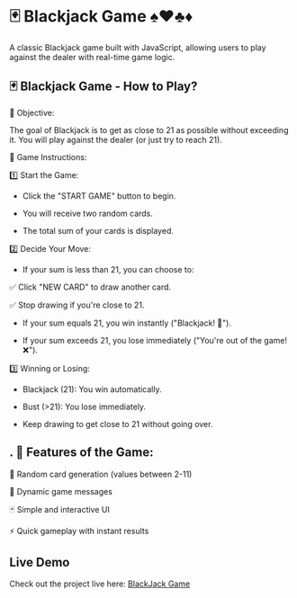 
# 🃏 Blackjack Game ♠️♥️♣️♦️

A classic Blackjack game built with JavaScript, allowing users to play against the dealer with real-time game logic.


## 🃏 Blackjack Game - How to Play?

🎯 Objective:

The goal of Blackjack is to get as close to 21 as possible without exceeding it. You will play against the dealer (or just try to reach 21).

🔹 Game Instructions:

1️⃣ Start the Game:

* Click the "START GAME" button to begin.

* You will receive two random cards.

* The total sum of your cards is displayed.

2️⃣ Decide Your Move:

* If your sum is less than 21, you can choose to:

✅ Click "NEW CARD" to draw another card.

✅ Stop drawing if you're close to 21.

* If your sum equals 21, you win instantly ("Blackjack! 🎉").

* If your sum exceeds 21, you lose immediately ("You're out of the game! ❌").

3️⃣ Winning or Losing:

* Blackjack (21): You win automatically.

* Bust (>21): You lose immediately.

* Keep drawing to get close to 21 without going over.
## .  🔧 Features of the Game:

🎴 Random card generation (values between 2-11)

🎲 Dynamic game messages

🃏 Simple and interactive UI

⚡ Quick gameplay with instant results

## Live Demo 

Check out the project live here: [BlackJack Game](https://aditya8299.github.io/BlackJack-Game/)


